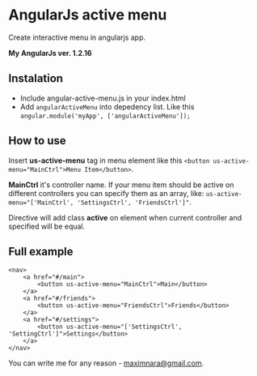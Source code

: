 AngularJs active menu
=================

Create interactive menu in angularjs app.

__My AngularJs ver. 1.2.16__

## Instalation
* Include angular-active-menu.js in your index.html
* Add ```angularActiveMenu``` into depedency list. Like this ``` angular.module('myApp', ['angularActiveMenu']);  ```

## How to use
Insert __us-active-menu__ tag in menu element like this ```<button us-active-menu="MainCtrl">Menu Item</button>```. 

__MainCtrl__ it's controller name. If your menu item should be active on different controllers you can specify them as an array, like: ```us-active-menu="['MainCtrl', 'SettingsCtrl', 'FriendsCtrl']"```.

Directive will add class __active__ on element when current controller and specified will be equal.

## Full example
```
<nav>
	<a href="#/main">
		<button us-active-menu="MainCtrl">Main</button>
	</a>
	<a href="#/friends">
		<button us-active-menu="FriendsCtrl">Friends</button>
	</a>
	<a href="#/settings">
		<button us-active-menu="['SettingsCtrl', 'SettingCtrl']">Settings</button>
	</a>
</nav>
```

You can write me for any reason - maximnara@gmail.com.